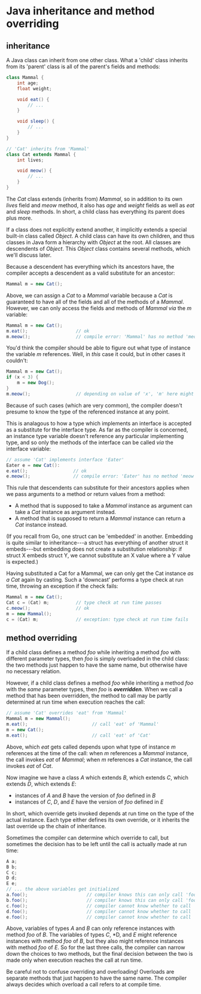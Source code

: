 # Java inheritance and method overriding

## inheritance

A Java class can inherit from one other class. What a 'child' class inherits from its 'parent' class is all of the parent's fields and methods:

```java
class Mammal {
    int age;
    float weight;

    void eat() {
        // ...
    }

    void sleep() {
        // ...
    }
}

// 'Cat' inherits from 'Mammal'
class Cat extends Mammal {
    int lives;

    void meow() {
        // ...
    }
}
```

The *Cat* class extends (inherits from) *Mammal*, so in addition to its own *lives* field and *meow* method, it also has *age* and *weight* fields as well as *eat* and *sleep* methods. In short, a child class has everything its parent does plus more.

If a class does not explicitly extend another, it implicitly extends a special built-in class called *Object*. A child class can have its own children, and thus classes in Java form a hierarchy with *Object* at the root. All classes are descendents of *Object*. This *Object* class contains several methods, which we'll discuss later.

Because a descendent has everything which its ancestors have, the compiler accepts a descendent as a valid substitute for an ancestor:

```java
Mammal m = new Cat();
```

Above, we can assign a *Cat* to a *Mammal* variable because a *Cat* is guaranteed to have all of the fields and all of the methods of a *Mammal*. However, we can only access the fields and methods of *Mammal* *via* the *m* variable:

```java
Mammal m = new Cat();
m.eat();                  // ok
m.meow();                 // compile error: 'Mammal' has no method 'meow'
```

You'd think the compiler should be able to figure out what type of instance the variable *m* references. Well, in *this* case it could, but in other cases it couldn't:

```java
Mammal m = new Cat();
if (x < 3) {
    m = new Dog();
}
m.meow();                 // depending on value of 'x', 'm' here might reference a 'Dog' rather than a 'Cat'
```

Because of such cases (which are very common), the compiler doesn't presume to know the type of the referenced instance at any point.

This is analagous to how a type which implements an interface is accepted as a substitute for the interface type. As far as the compiler is concerned, an instance type variable doesn't reference any particular implementing type, and so only the methods of the interface can be called *via* the interface variable:

```java
// assume 'Cat' implements interface 'Eater'
Eater e = new Cat():
e.eat();                 // ok
e.meow();                // compile error: 'Eater' has no method 'meow'
```

This rule that descendents can substitute for their ancestors applies when we pass arguments to a method or return values from a method:

 - A method that is supposed to take a *Mammal* instance as argument can take a *Cat* instance as argument instead.
 - A method that is supposed to return a *Mammal* instance can return a *Cat* instance instead.

(If you recall from Go, one struct can be 'embedded' in another. Embedding is quite similar to inheritance---a struct has everything of another struct it embeds---but embedding does not create a substitution relationship: if struct X embeds struct Y, we cannot substitute an X value where a Y value is expected.)

Having substituted a Cat for a Mammal, we can only get the Cat instance *as a Cat* again by casting. Such a 'downcast' performs a type check at run time, throwing an exception if the check fails:  

```java
Mammal m = new Cat();
Cat c = (Cat) m;          // type check at run time passes
c.meow();                 // ok
m = new Mammal();
c = (Cat) m;              // exception: type check at run time fails
```

## method overriding

If a child class defines a method *foo* while inheriting a method *foo* with different parameter types, then *foo* is simply overloaded in the child class: the two methods just happen to have the same name, but otherwise have no necessary relation. 

However, if a child class defines a method *foo* while inheriting a method *foo* with the *same* parameter types, then *foo* is ***overridden***. When we call a method that has been overridden, the method to call may be partly determined at run time when execution reaches the call:

```java
// assume 'Cat' overrides 'eat' from 'Mammal'
Mammal m = new Mammal();
m.eat();                        // call 'eat' of 'Mammal'
m = new Cat();
m.eat();                        // call 'eat' of 'Cat'
```

Above, which *eat* gets called depends upon what type of instance *m* references at the time of the call: when *m* references a *Mammal* instance, the call invokes *eat* of *Mammal*; when *m* references a *Cat* instance, the call invokes *eat* of *Cat*.

Now imagine we have a class *A* which extends *B*, which extends *C*, which extends *D*, which extends *E*:

 - instances of *A* and *B* have the version of *foo* defined in *B*
 - instances of *C*, *D*, and *E* have the version of *foo* defined in *E*

In short, which override gets invoked depends at run time on the type of the actual instance. Each type either defines its own override, or it inherits the last override up the chain of inheritance.

Sometimes the compiler can determine which override to call, but sometimes the decision has to be left until the call is actually made at run time:

```java
A a;
B b;
C c;
D d;
E e;
// ... the above variables get initialized 
a.foo();                      // compiler knows this can only call 'foo' of 'B'
b.foo();                      // compiler knows this can only call 'foo' of 'B'
c.foo();                      // compiler cannot know whether to call 'foo' of 'B' or of 'E'
d.foo();                      // compiler cannot know whether to call 'foo' of 'B' or of 'E'
e.foo();                      // compiler cannot know whether to call 'foo' of 'B' or of 'E'
```

Above, variables of types *A* and *B* can only reference instances with method *foo* of *B*. The variables of types *C*, *D, and *E* might reference instances with method *foo* of *B*, but they also might reference instances with method *foo* of *E*. So for the last three calls, the compiler can narrow down the choices to two methods, but the final decision between the two is made only when execution reaches the call at run time.

Be careful not to confuse overriding and overloading! Overloads are separate methods that just happen to have the same name. The compiler always decides which overload a call refers to at compile time.
